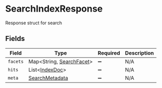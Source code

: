 # SearchIndexResponse

Response struct for search


## Fields

| Field                                                          | Type                                                           | Required                                                       | Description                                                    |
| -------------------------------------------------------------- | -------------------------------------------------------------- | -------------------------------------------------------------- | -------------------------------------------------------------- |
| `facets`                                                       | Map<String, [SearchFacet](../../models/shared/SearchFacet.md)> | :heavy_minus_sign:                                             | N/A                                                            |
| `hits`                                                         | List<[IndexDoc](../../models/shared/IndexDoc.md)>              | :heavy_minus_sign:                                             | N/A                                                            |
| `meta`                                                         | [SearchMetadata](../../models/shared/SearchMetadata.md)        | :heavy_minus_sign:                                             | N/A                                                            |